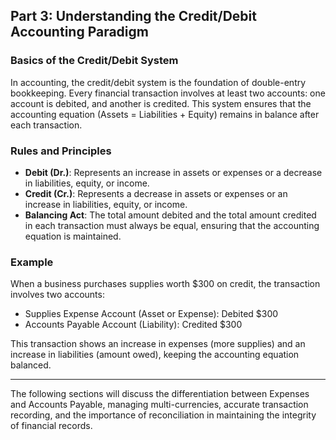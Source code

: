 ## Part 3: Understanding the Credit/Debit Accounting Paradigm

### Basics of the Credit/Debit System
In accounting, the credit/debit system is the foundation of double-entry bookkeeping. Every financial transaction involves at least two accounts: one account is debited, and another is credited. This system ensures that the accounting equation (Assets = Liabilities + Equity) remains in balance after each transaction.

### Rules and Principles
- **Debit (Dr.)**: Represents an increase in assets or expenses or a decrease in liabilities, equity, or income.
- **Credit (Cr.)**: Represents a decrease in assets or expenses or an increase in liabilities, equity, or income.
- **Balancing Act**: The total amount debited and the total amount credited in each transaction must always be equal, ensuring that the accounting equation is maintained.

### Example
When a business purchases supplies worth $300 on credit, the transaction involves two accounts:
- Supplies Expense Account (Asset or Expense): Debited $300
- Accounts Payable Account (Liability): Credited $300

This transaction shows an increase in expenses (more supplies) and an increase in liabilities (amount owed), keeping the accounting equation balanced.

---

The following sections will discuss the differentiation between Expenses and Accounts Payable, managing multi-currencies, accurate transaction recording, and the importance of reconciliation in maintaining the integrity of financial records.